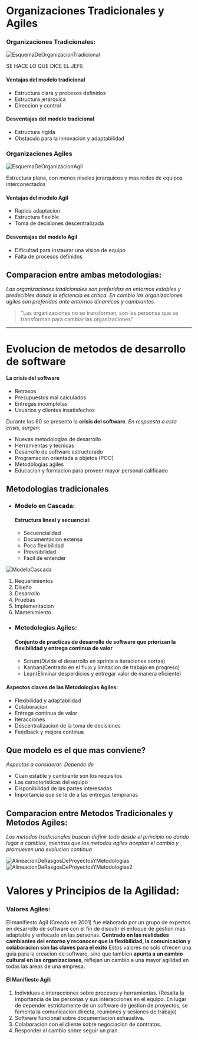 # Organizaciones Tradicionales y Agiles

### Organizaciones Tradicionales:

![EsquemaDeOrganizacionTradicional](/capturas/1.jpg)

SE HACE LO QUE DICE EL JEFE

#### Ventajas del modelo tradicional
- Estructura clara y procesos definidos
- Estructura jerarquica
- Direccion y control

#### Desventajas del modelo tradicional
- Estructura rigida
- Obstaculo para la innovacion y adaptabilidad

### Organizaciones Agiles

![EsquemaDeOrganizacionAgil](/capturas/2.jpg)

Estructura plana, con menos niveles jerarquicos y mas redes de equipos interconectados

#### Ventajas del modelo Agil
- Rapida adaptacion
- Estructura flexible
- Toma de decisiones descentralizada

#### Desventajas del modelo Agil
- Dificultad para instaurar una vision de equipo
- Falta de procesos definidos

## Comparacion entre ambas metodologias:

_Las organizaciones tradicionales son preferidas en entornos estables y predecibles donde la eficiencia es critica.
En cambio las organizaciones agiles son preferidas ante entornos dinamicos y cambiantes._

>"Las organizaciones no se transforman, son las personas que se transforman para cambiar las organizaciones"

---

# Evolucion de metodos de desarrollo de software

#### La crisis del software
- Retrasos
- Presupuestos mal calculados
- Entregas incompletas
- Usuarios y clientes insatisfechos

Durante los 60 se presento la **crisis del software**. *En respuesta a esta crisis, surgen:*
- Nuevas metodologias de desarrollo
- Herramientas y tecnicas
- Desarrollo de software estructurado
- Programacion orientada a objetos (POO)
- Metodologias agiles
- Educacion y formacion para proveer mayor personal calificado

## Metodologias tradicionales

- ### Modelo en Cascada:
  #### Estructura lineal y secuencial:
  - Secuencialidad
  - Documentacion extensa
  - Poca flexibilidad
  - Previsibilidad
  - Facil de entender

![ModeloCascada](/capturas/3.jpg)
  1.  Requerimientos
  2.  Diseño
  3.  Desarrollo
  4.  Pruebas
  5.  Implementacion
  6.  Mantenimiento

- ### Metodologias Agiles:
  #### Conjunto de practicas de desarrollo de software que priorizan la flexibilidad y entrega continua de valor
  - Scrum(Divide el desarrollo en sprints o iteraciones cortas)
  - Kanban(Centrado en el flujo y limitacion de trabajo en progreso)
  - Lean(Eliminar desperdicios y entregar valor de manera eficiente)

#### Aspectos claves de las Metodologias Agiles:
  - Flexibilidad y adaptabilidad
  - Colaboracion
  - Entrega continua de valor
  - Iteracciones
  - Descentralizacion de la toma de decisiones
  - Feedback y mejora continua
  
## Que modelo es el que mas conviene?
*Aspectos a considerar: Depende de*
- Cuan estable y cambiante son los requisitos
- Las caracteristicas del equipo
- Disponibilidad de las partes interesadas
- Importancia que se le de a las entregas tempranas

## Comparacion entre Metodos Tradicionales y Metodos Agiles:
*Los metodos tradicionales buscan definir todo desde el principio no dando lugar a cambios, mientras que los metodos agiles aceptan el cambio y promueven una evolucion continua*

![AlineacionDeRasgosDeProyectosYMetodologias](/capturas/5.jpg)
![AlineacionDeRasgosDeProyectosYMetodologias2](/capturas/6.jpg)

# Valores y Principios de la Agilidad:

### Valores Agiles:
El manifiesto Agil (Creado en 2001) fue elaborado por un grupo de expertos en desarrollo de software con el fin de discutir el enfoque de gestion mas adaptable y enfocado en las personas. **Centrado en las realidades cambiantes del entorno y reconocer que la flexibilidad, la comunicacion y colaboracion son las claves para el exito**
Estos valores no solo ofrecen una guia para la creacion de software, sino que tambien **apunta a un cambio cultural en las organizaciones**, reflejan un cambio a una mayor agilidad en todas las areas de una empresa.

#### El Manifiesto Agil:
1. Individuos e interacciones sobre procesos y herramientas. (Resalta la importancia de las personas y sus interacciones en el equipo. En lugar de depender estrictamente de un software de gestion de proyectos, se fomenta la comunicacion directa, reuniones y sesiones de trabajo)
2. Software funcional sobre documentacion exhaustiva.
3. Colaboracion con el cliente sobre negociacion de contratos.
4. Responder al cambio sobre seguir un plan.